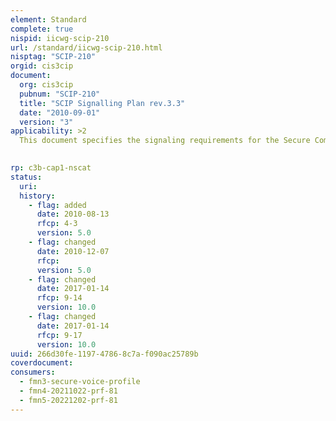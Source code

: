 ```yaml
---
element: Standard
complete: true
nispid: iicwg-scip-210
url: /standard/iicwg-scip-210.html
nisptag: "SCIP-210"
orgid: cis3cip
document:
  org: cis3cip
  pubnum: "SCIP-210"
  title: "SCIP Signalling Plan rev.3.3"
  date: "2010-09-01"
  version: "3"
applicability: >2
  This document specifies the signaling requirements for the Secure Communication Interoperability Protocol (SCIP) operational modes. The requirements represent the efforts of a working group established for the development, analysis, selection, definition and refinement of signaling for the operational modes of a new class of secure voice and data terminals intended for use on the emerging digital narrowband channels. These channels include digital cellular systems such as GSM and CDMA, digital mobile satellite systems, and a variety of other narrowband digital systems that are also within the scope of interest for the working group. The SCIP signaling is designed to be sufficiently flexible so that subsequent updates and revisions may include various future networks of interest.  For details, contact AC/322 (SC/4).

  
rp: c3b-cap1-nscat
status:
  uri: 
  history: 
    - flag: added
      date: 2010-08-13
      rfcp: 4-3
      version: 5.0
    - flag: changed
      date: 2010-12-07
      rfcp: 
      version: 5.0
    - flag: changed
      date: 2017-01-14
      rfcp: 9-14
      version: 10.0
    - flag: changed
      date: 2017-01-14
      rfcp: 9-17
      version: 10.0
uuid: 266d30fe-1197-4786-8c7a-f090ac25789b
coverdocument:
consumers:
  - fmn3-secure-voice-profile
  - fmn4-20211022-prf-81
  - fmn5-20221202-prf-81
---
```

